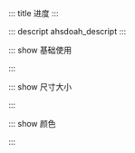 ::: title 进度
:::

::: descript ahsdoah_descript
:::

::: show 基础使用

<template>
	<iu-progress :percent="input_value">
	</iu-progress>
</template>

<script>
import { ref } from 'vue'

export default {
  setup() {

    let input_value = ref(20);

    return {
      input_value,
    }
  }
}
</script>

:::

::: show 尺寸大小

<template>
	<iu-progress :percent="input_value_2" size="s"></iu-progress>
	<br>
	<iu-progress :percent="input_value_2" size="m"></iu-progress>
	<br>
	<iu-progress :percent="input_value_2" size="l"></iu-progress>
</template>

<script>
import { ref } from 'vue'

export default {
  setup() {

    let input_value_2 = ref(30);

    return {
      input_value_2,
    }
  }
}
</script>

:::

::: show 颜色

<template>
	<iu-progress :percent="input_value_3" color="red"></iu-progress>
	<br>
	<iu-progress :percent="input_value_3" color="green"></iu-progress>
	<br>
	<iu-progress :percent="input_value_3" color="blue"></iu-progress>
</template>

<script>
import { ref } from 'vue'

export default {
  setup() {

    let input_value_3 = ref(70);

    return {
      input_value_3,
    }
  }
}
</script>

:::